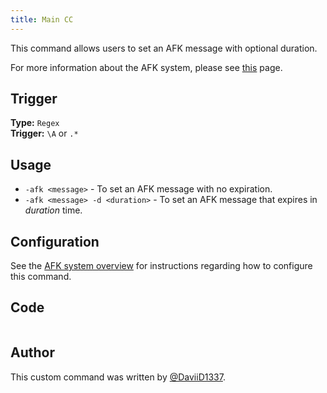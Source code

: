 ```yaml
---
title: Main CC
---
```


This command allows users to set an AFK message with optional duration.

For more information about the AFK system, please see [this](overview) page.

## Trigger

**Type:** `Regex`<br />
**Trigger:** `\A` or `.*`

## Usage

- `-afk <message>` - To set an AFK message with no expiration.
- `-afk <message> -d <duration>` - To set an AFK message that expires in _duration_ time.

## Configuration

See the [AFK system overview](overview/#installation) for instructions regarding how to configure this command.

## Code

```gotmpl file=../../../src/afk/afk.go.tmpl

```

## Author

This custom command was written by [@DaviiD1337](https://github.com/DaviiD1337).
